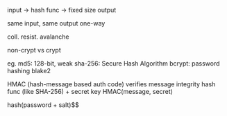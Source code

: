 ---
---
input -> hash func -> fixed size output

same input, same output
one-way

coll. resist.
avalanche

non-crypt vs crypt

eg.
md5: 128-bit, weak
sha-256: Secure Hash Algorithm
bcrypt: password hashing
blake2

HMAC (hash-message based auth code)
verifies message integrity
hash func (like SHA-256) + secret key  HMAC(message, secret)

hash(password + salt)$$